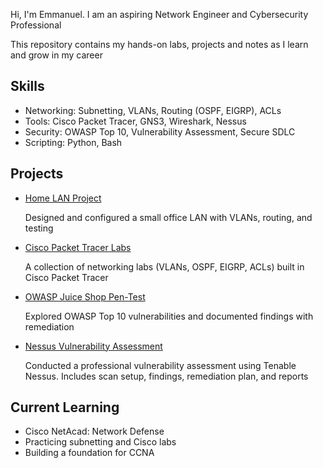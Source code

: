 Hi, I'm Emmanuel. I am an aspiring Network Engineer and Cybersecurity Professional

This repository contains my hands-on labs, projects and notes as I learn and grow in my career 


## Skills
- Networking: Subnetting, VLANs, Routing (OSPF, EIGRP), ACLs  
- Tools: Cisco Packet Tracer, GNS3, Wireshark, Nessus  
- Security: OWASP Top 10, Vulnerability Assessment, Secure SDLC  
- Scripting: Python, Bash  


## Projects 
- [Home LAN Project](https://github.com/emcon21/home-lan)

  Designed and configured a small office LAN with VLANs, routing, and testing
  
- [Cisco Packet Tracer Labs](https://github.com/emecon21/packet-tracer-labs)

  A collection of networking labs (VLANs, OSPF, EIGRP, ACLs) built in Cisco Packet Tracer
    
- [OWASP Juice Shop Pen-Test](https://github.com/emecon21/owasp-juice-shop-pentest)

  Explored OWASP Top 10 vulnerabilities and documented findings with remediation
   
- [Nessus Vulnerability Assessment](https://github.com/emecon21/nessus-vulnerability-assessment)

  Conducted a professional vulnerability assessment using Tenable Nessus. Includes scan setup, findings, remediation plan, and reports 


## Current Learning
- Cisco NetAcad: Network Defense  
- Practicing subnetting and Cisco labs  
- Building a foundation for CCNA  
